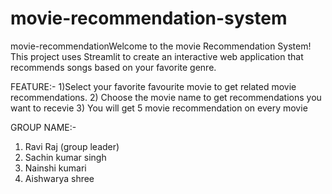 # movie-recommendation-system
movie-recommendationWelcome to the movie Recommendation System! This project uses Streamlit to create an interactive web application that recommends songs based on your favorite genre.

FEATURE:-
1)Select your favorite favourite movie to get related movie recommendations.
2) Choose the movie name to get recommendations you want to recevie
3) You will get 5 movie recommendation on every movie 
 
 GROUP NAME:-
 1) Ravi Raj (group leader)
 2) Sachin kumar singh
 3) Nainshi kumari
 4) Aishwarya shree
 
